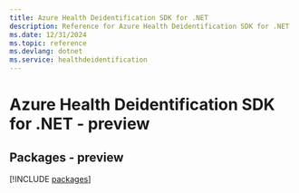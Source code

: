 ```yaml
---
title: Azure Health Deidentification SDK for .NET
description: Reference for Azure Health Deidentification SDK for .NET
ms.date: 12/31/2024
ms.topic: reference
ms.devlang: dotnet
ms.service: healthdeidentification
---
```

# Azure Health Deidentification SDK for .NET - preview
## Packages - preview
[!INCLUDE [packages](health-deidentification-index.md)]